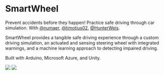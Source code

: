 # SmartWheel
Prevent accidents before they happen! Practice safe driving through car simulation.
With [@numaer](https://github.com/numaer), [@timotius02](https://github.com/timotius02), [@HunterWeis](https://github.com/HunterWeis).

SmartWheel provides a tangible safe driving experience through a custom driving simulation, an actuated and sensing steering wheel with integrated warnings, and a machine learning approach to detecting impaired driving.

Built with Arduino, Microsoft Azure, and Unity.

![](https://i.gyazo.com/0d330b2b1f3e69db3d707796f704d9e0.png) ![](http://challengepost-s3-challengepost.netdna-ssl.com/photos/production/software_photos/000/314/960/datas/gallery.jpg)
